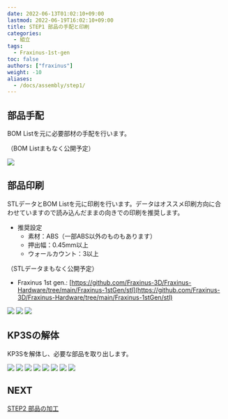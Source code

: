 ```yaml
---
date: 2022-06-13T01:02:10+09:00
lastmod: 2022-06-19T16:02:10+09:00
title: STEP1 部品の手配と印刷
categories:
  - 組立
tags:
  - Fraxinus-1st-gen
toc: false
authors: ["fraxinus"]
weight: -10
aliases:
  - /docs/assembly/step1/
---
```


## 部品手配

BOM Listを元に必要部材の手配を行います。

（BOM Listまもなく公開予定）

![](/images/fraxinus-assembly-1-procurement-list.jpg)

## 部品印刷

STLデータとBOM Listを元に印刷を行います。データはオススメ印刷方向に合わせていますので読み込んだままの向きでの印刷を推奨します。  

* 推奨設定
  * 素材：ABS（一部ABS以外のものもあります）
  * 押出幅：0.45mm以上
  * ウォールカウント：3以上

（STLデータまもなく公開予定）

* Fraxinus 1st gen.: [https://github.com/Fraxinus-3D/Fraxinus-Hardware/tree/main/Fraxinus-1stGen/stl](https://github.com/Fraxinus-3D/Fraxinus-Hardware/tree/main/Fraxinus-1stGen/stl)

![](/images/fraxinus-assembly-1-print-list.jpg)
![](/images/fraxinus-assembly-1-print-jig.jpg)
![](/images/fraxinus-assembly-1-print-colored.jpg)

## KP3Sの解体

KP3Sを解体し、必要な部品を取り出します。

![](/images/fraxinus-assembly-1-teardown-kp3s-1.jpg)
![](/images/fraxinus-assembly-1-teardown-kp3s-2.jpg)
![](/images/fraxinus-assembly-1-teardown-kp3s-3.jpg)
![](/images/fraxinus-assembly-1-teardown-kp3s-4.jpg)
![](/images/fraxinus-assembly-1-teardown-kp3s-5.jpg)
![](/images/fraxinus-assembly-1-teardown-kp3s-6.jpg)
![](/images/fraxinus-assembly-1-teardown-kp3s-7.jpg)
![](/images/fraxinus-assembly-1-teardown-kp3s-8.jpg)

## NEXT

[STEP2 部品の加工](../step2)
